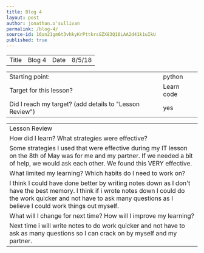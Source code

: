```yaml
---
title: Blog 4
layout: post
author: jonathan.o'sullivan
permalink: /blog-4/
source-id: 16on21gm6t3vhkyKrPttkrsGZX83Q10LAA2d41k1uIkU
published: true
---
```

<table>
  <tr>
    <td>Title</td>
    <td>Blog 4</td>
    <td>Date</td>
    <td>8/5/18</td>
  </tr>
</table>


<table>
  <tr>
    <td>Starting point:</td>
    <td>python</td>
  </tr>
  <tr>
    <td>Target for this lesson?</td>
    <td>Learn code</td>
  </tr>
  <tr>
    <td>Did I reach my target? 
(add details to "Lesson Review")</td>
    <td>yes</td>
  </tr>
</table>


<table>
  <tr>
    <td>Lesson Review</td>
  </tr>
  <tr>
    <td>How did I learn? What strategies were effective? </td>
  </tr>
  <tr>
    <td>Some strategies I used that were effective during my IT lesson on the 8th of May was for me and my partner. If we needed a bit of help, we would ask each other. We found this VERY effective.</td>
  </tr>
  <tr>
    <td>What limited my learning? Which habits do I need to work on? </td>
  </tr>
  <tr>
    <td>I think I could have done better by writing notes down as I don't have the best memory. I think if i wrote notes down I could do the work quicker and not have to ask many questions as I believe I could work things out myself.</td>
  </tr>
  <tr>
    <td>What will I change for next time? How will I improve my learning?</td>
  </tr>
  <tr>
    <td>Next time i will write notes to do work quicker and not have to ask as many questions so I can crack on by myself and my partner.</td>
  </tr>
</table>



